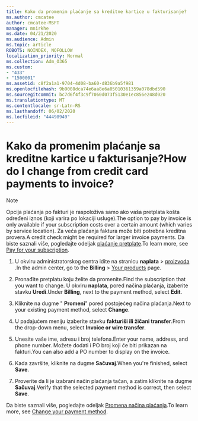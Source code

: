 ```yaml
---
title: Kako da promenim plaćanje sa kreditne kartice u fakturisanje?
ms.author: cmcatee
author: cmcatee-MSFT
manager: mnirkhe
ms.date: 04/21/2020
ms.audience: Admin
ms.topic: article
ROBOTS: NOINDEX, NOFOLLOW
localization_priority: Normal
ms.collection: Adm_O365
ms.custom:
- "433"
- "1500001"
ms.assetid: c8f2a1a1-9704-4d08-ba60-d836b9a5f981
ms.openlocfilehash: 9b9008dca74e6aa8e6a05010361359a078dbd590
ms.sourcegitcommit: bc7d6f4f3c9f7060d073f5130e1ec856e248d020
ms.translationtype: MT
ms.contentlocale: sr-Latn-RS
ms.lasthandoff: 06/02/2020
ms.locfileid: "44498949"
---
```

# <a name="how-do-i-change-from-credit-card-payments-to-invoice"></a><span data-ttu-id="9022d-102">Kako da promenim plaćanje sa kreditne kartice u fakturisanje?</span><span class="sxs-lookup"><span data-stu-id="9022d-102">How do I change from credit card payments to invoice?</span></span>

> [!NOTE]
> <span data-ttu-id="9022d-103">Opcija plaćanja po fakturi je raspoloživa samo ako vaša pretplata košta određeni iznos (koji varira po lokaciji usluge).</span><span class="sxs-lookup"><span data-stu-id="9022d-103">The option to pay by invoice is only available if your subscription costs over a certain amount (which varies by service location).</span></span> <span data-ttu-id="9022d-104">Za veća plaćanja faktura može biti potrebna kreditna provera.</span><span class="sxs-lookup"><span data-stu-id="9022d-104">A credit check might be required for larger invoice payments.</span></span> <span data-ttu-id="9022d-105">Da biste saznali više, pogledajte odeljak [plaćanje pretplate](https://docs.microsoft.com/microsoft-365/commerce/billing-and-payments/pay-for-your-subscription).</span><span class="sxs-lookup"><span data-stu-id="9022d-105">To learn more, see [Pay for your subscription](https://docs.microsoft.com/microsoft-365/commerce/billing-and-payments/pay-for-your-subscription).</span></span>

1. <span data-ttu-id="9022d-106">U okviru administratorskog centra idite na stranicu **naplata**  >  [proizvoda](https://go.microsoft.com/fwlink/p/?linkid=842054) .</span><span class="sxs-lookup"><span data-stu-id="9022d-106">In the admin center, go to the **Billing** > [Your products](https://go.microsoft.com/fwlink/p/?linkid=842054) page.</span></span>

2. <span data-ttu-id="9022d-107">Pronađite pretplatu koju želite da promenite.</span><span class="sxs-lookup"><span data-stu-id="9022d-107">Find the subscription that you want to change.</span></span> <span data-ttu-id="9022d-108">U okviru **naplata**, pored načina plaćanja, izaberite stavku **Uredi**.</span><span class="sxs-lookup"><span data-stu-id="9022d-108">Under **Billing**, next to the payment method, select **Edit**.</span></span>

3. <span data-ttu-id="9022d-109">Kliknite na dugme " **Promeni**" pored postojećeg načina plaćanja.</span><span class="sxs-lookup"><span data-stu-id="9022d-109">Next to your existing payment method, select **Change**.</span></span>

4. <span data-ttu-id="9022d-110">U padajućem meniju izaberite stavku **fakturiši ili žičani transfer**.</span><span class="sxs-lookup"><span data-stu-id="9022d-110">From the drop-down menu, select **Invoice or wire transfer**.</span></span>

5. <span data-ttu-id="9022d-111">Unesite vaše ime, adresu i broj telefona.</span><span class="sxs-lookup"><span data-stu-id="9022d-111">Enter your name, address, and phone number.</span></span> <span data-ttu-id="9022d-112">Možete dodati i PO broj koji će biti prikazan na fakturi.</span><span class="sxs-lookup"><span data-stu-id="9022d-112">You can also add a PO number to display on the invoice.</span></span>

6. <span data-ttu-id="9022d-113">Kada završite, kliknite na dugme **Sačuvaj**.</span><span class="sxs-lookup"><span data-stu-id="9022d-113">When you're finished, select **Save**.</span></span>

7. <span data-ttu-id="9022d-114">Proverite da li je izabrani način plaćanja tačan, a zatim kliknite na dugme **Sačuvaj**.</span><span class="sxs-lookup"><span data-stu-id="9022d-114">Verify that the selected payment method is correct, then select **Save**.</span></span>

<span data-ttu-id="9022d-115">Da biste saznali više, pogledajte odeljak [Promena načina plaćanja](https://docs.microsoft.com/microsoft-365/commerce/billing-and-payments/change-payment-method).</span><span class="sxs-lookup"><span data-stu-id="9022d-115">To learn more, see [Change your payment method](https://docs.microsoft.com/microsoft-365/commerce/billing-and-payments/change-payment-method).</span></span>